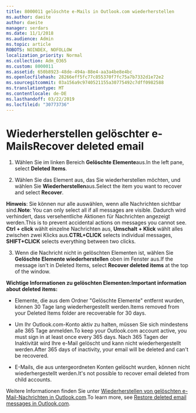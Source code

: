 ```yaml
---
title: 8000011 gelöschte e-Mails in Outlook.com wiederherstellen
ms.author: daeite
author: daeite
manager: serdars
ms.date: 11/1/2018
ms.audience: Admin
ms.topic: article
ROBOTS: NOINDEX, NOFOLLOW
localization_priority: Normal
ms.collection: Adm_O365
ms.custom: 8000011
ms.assetid: 650b8923-48de-494a-88e4-aa3a4be8e4bc
ms.openlocfilehash: 28266eff5fc77c855370f7fc75a7b7332d1e72e2
ms.sourcegitcommit: 03a156a9c9740521155a30775492c7dff0982588
ms.translationtype: MT
ms.contentlocale: de-DE
ms.lasthandoff: 03/22/2019
ms.locfileid: "30773736"
---
```

# <a name="recover-deleted-email"></a><span data-ttu-id="0889f-102">Wiederherstellen gelöschter e-Mails</span><span class="sxs-lookup"><span data-stu-id="0889f-102">Recover deleted email</span></span>

1. <span data-ttu-id="0889f-103">Wählen Sie im linken Bereich **Gelöschte Elemente**aus.</span><span class="sxs-lookup"><span data-stu-id="0889f-103">In the left pane, select **Deleted Items**.</span></span> 
    
2. <span data-ttu-id="0889f-104">Wählen Sie das Element aus, das Sie wiederherstellen möchten, und wählen Sie **Wiederherstellen**aus.</span><span class="sxs-lookup"><span data-stu-id="0889f-104">Select the item you want to recover and select **Recover**.</span></span> 
  
 <span data-ttu-id="0889f-105">**Hinweis**: Sie können nur alle auswählen, wenn alle Nachrichten sichtbar sind.</span><span class="sxs-lookup"><span data-stu-id="0889f-105">**Note**: You can only select all if all messages are visible.</span></span> <span data-ttu-id="0889f-106">Dadurch wird verhindert, dass versehentliche Aktionen für Nachrichten angezeigt werden.</span><span class="sxs-lookup"><span data-stu-id="0889f-106">This is to prevent accidental actions on messages you cannot see.</span></span> <span data-ttu-id="0889f-107">**Ctrl + click** wählt einzelne Nachrichten aus, **Umschalt + Klick** wählt alles zwischen zwei Klicks aus.</span><span class="sxs-lookup"><span data-stu-id="0889f-107">**CTRL+CLICK** selects individual messages, **SHIFT+CLICK** selects everything between two clicks.</span></span> 
    
3. <span data-ttu-id="0889f-108">Wenn die Nachricht nicht in gelöschten Elementen ist, wählen Sie **Gelöschte Elemente wiederherstellen** oben im Fenster aus.</span><span class="sxs-lookup"><span data-stu-id="0889f-108">If the message isn't in Deleted Items, select **Recover deleted items** at the top of the window.</span></span> 
    
 <span data-ttu-id="0889f-109">**Wichtige Informationen zu gelöschten Elementen:**</span><span class="sxs-lookup"><span data-stu-id="0889f-109">**Important information about deleted items:**</span></span>
  
- <span data-ttu-id="0889f-110">Elemente, die aus dem Ordner "Gelöschte Elemente" entfernt wurden, können 30 Tage lang wiederhergestellt werden.</span><span class="sxs-lookup"><span data-stu-id="0889f-110">Items removed from your Deleted Items folder are recoverable for 30 days.</span></span>
    
- <span data-ttu-id="0889f-111">Um Ihr Outlook.com-Konto aktiv zu halten, müssen Sie sich mindestens alle 365 Tage anmelden.</span><span class="sxs-lookup"><span data-stu-id="0889f-111">To keep your Outlook.com account active, you must sign in at least once every 365 days.</span></span> <span data-ttu-id="0889f-112">Nach 365 Tagen der Inaktivität wird Ihre e-Mail gelöscht und kann nicht wiederhergestellt werden.</span><span class="sxs-lookup"><span data-stu-id="0889f-112">After 365 days of inactivity, your email will be deleted and can't be recovered.</span></span>
    
- <span data-ttu-id="0889f-113">E-Mails, die aus untergeordneten Konten gelöscht wurden, können nicht wiederhergestellt werden.</span><span class="sxs-lookup"><span data-stu-id="0889f-113">It's not possible to recover email deleted from child accounts.</span></span>
    
<span data-ttu-id="0889f-114">Weitere Informationen finden Sie unter [Wiederherstellen von gelöschten e-Mail-Nachrichten in Outlook.com](https://go.microsoft.com/fwlink/p/?linkid=873117).</span><span class="sxs-lookup"><span data-stu-id="0889f-114">To learn more, see [Restore deleted email messages in Outlook.com](https://go.microsoft.com/fwlink/p/?linkid=873117).</span></span>
  

